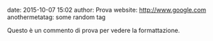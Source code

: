 date: 2015-10-07 15:02
author: Prova
website: http://www.google.com
anothermetatag: some random tag

Questo è un commento di prova per vedere la formattazione.

